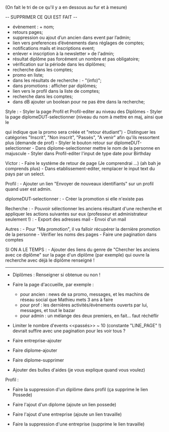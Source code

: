 (On fait le tri de ce qu'il y a en dessous au fur et à mesure)


-- SUPPRIMER CE QUI EST FAIT --

- évènement : + nom;
- retours pages;
- suppression ou ajout d’un ancien dans event par l’admin;
- lien vers preferences d’événements dans réglages de comptes;
- notifications mails et inscriptions event;
- enlever « inscription à la newsletter » de l'admin;
- résultat diplôme pas forcément un nombre et pas obligatoire;
- vérification sur la période dans les diplômes;
- recherche dans les comptes;
- promo en liste;
- dans les résultats de recherche : - "(info)";
- dans promotions : afficher par diplômes;
- lien vers le profil dans la liste de comptes;
- recherche dans les comptes;
- dans dB ajouter un boolean pour ne pas être dans la recherche;

Style :
	- Styler la page Profil et Profil-editer au niveau des Diplômes
	- Styler la page diplomeDUT-selectionner (niveau du nom à mettre en maj, ainsi que le <p> qui indique que la promo sera créée et "retour étudiant")
	- Distinguer les catégories "Inscrit", "Non inscrit", "Passés", "A venir" afin qu'ils ressortent plus (demande de prof)
	- Styler le bouton retour sur diplomeDUT-selectionner
	- Dans diplome-selectionner mettre le nom de la personne en majuscule
	- Styler dans Profil-editer l'input de type date pour Birthday

Victor :
	- Faire le système de retour de page (Je comprendrai ...) (ah bah je comprends plus)
	- Dans etablissement-editer, remplacer le input text du pays par un select.

Profil :
	- Ajouter un lien "Envoyer de nouveaux identifiants" sur un profil quand user est admin.

diplomeDUT-selectionner :
	- Créer la promotion si elle n'existe pas

Recherche :
	- Pouvoir sélectionner les anciens résultant d'une recherche et appliquer les actions suivantes sur eux (professeur et administrateur seulement !) :
		- Export des adresses mail
		- Envoi d'un mail

Autres :
	- Pour "Ma promotion", il va falloir récupérer la dernière promotion de la personne
	- Vérifier les noms des pages
	- Faire une pagination dans comptes




SI ON A LE TEMPS :
	- Ajouter des liens du genre de "Chercher les anciens avec ce diplôme" sur la page d'un diplôme (par exemple) qui ouvre la recherche avec déjà le diplôme renseigné !












---


- Diplômes : Renseigner si obtenue ou non !

- Faire la page d'accueille, par exemple :
	- pour ancien : news de sa promo, messages, et les machins de réseau social que Mathieu mets 3 ans à faire
	- pour prof : les dernières activités/évènements ouverts par lui, messages, et tout le bazar
	- pour admin : un mélange des deux premiers, en fait... faut réchéflir


- Limiter le nombre d'events <<passés>> ~ 10 (constante "LINE_PAGE" !) devrait suffire avec une pagination pour les voir tous ?

- Faire entreprise-ajouter
- Faire diplome-ajouter
- Faire diplome-supprimer

- Ajouter des bulles d'aides (je vous explique quand vous voulez)

Profil :

- Faire la suppression d'un diplôme dans profil (ça supprime le lien Possede)
- Faire l'ajout d'un diplome (ajoute un lien possede)

- Faire l'ajout d'une entreprise (ajoute un lien travaille)
- Faire la suppression d'une entreprise (supprime le lien travaille)


